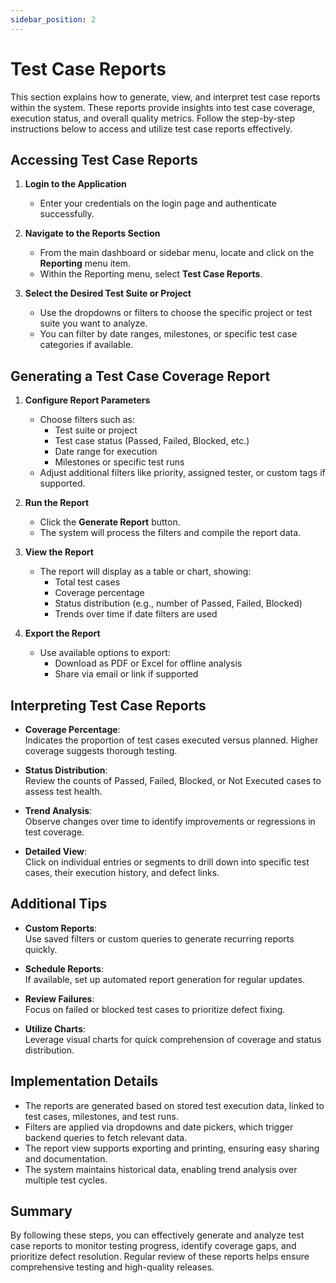 ```yaml
---
sidebar_position: 2
---
```


# Test Case Reports

This section explains how to generate, view, and interpret test case reports within the system. These reports provide insights into test case coverage, execution status, and overall quality metrics. Follow the step-by-step instructions below to access and utilize test case reports effectively.

## Accessing Test Case Reports

1. **Login to the Application**  
   - Enter your credentials on the login page and authenticate successfully.

2. **Navigate to the Reports Section**  
   - From the main dashboard or sidebar menu, locate and click on the **Reporting** menu item.
   - Within the Reporting menu, select **Test Case Reports**.

3. **Select the Desired Test Suite or Project**  
   - Use the dropdowns or filters to choose the specific project or test suite you want to analyze.
   - You can filter by date ranges, milestones, or specific test case categories if available.

## Generating a Test Case Coverage Report

1. **Configure Report Parameters**  
   - Choose filters such as:
     - Test suite or project
     - Test case status (Passed, Failed, Blocked, etc.)
     - Date range for execution
     - Milestones or specific test runs
   - Adjust additional filters like priority, assigned tester, or custom tags if supported.

2. **Run the Report**  
   - Click the **Generate Report** button.
   - The system will process the filters and compile the report data.

3. **View the Report**  
   - The report will display as a table or chart, showing:
     - Total test cases
     - Coverage percentage
     - Status distribution (e.g., number of Passed, Failed, Blocked)
     - Trends over time if date filters are used

4. **Export the Report**  
   - Use available options to export:
     - Download as PDF or Excel for offline analysis
     - Share via email or link if supported

## Interpreting Test Case Reports

- **Coverage Percentage**:  
  Indicates the proportion of test cases executed versus planned. Higher coverage suggests thorough testing.

- **Status Distribution**:  
  Review the counts of Passed, Failed, Blocked, or Not Executed cases to assess test health.

- **Trend Analysis**:  
  Observe changes over time to identify improvements or regressions in test coverage.

- **Detailed View**:  
  Click on individual entries or segments to drill down into specific test cases, their execution history, and defect links.

## Additional Tips

- **Custom Reports**:  
  Use saved filters or custom queries to generate recurring reports quickly.

- **Schedule Reports**:  
  If available, set up automated report generation for regular updates.

- **Review Failures**:  
  Focus on failed or blocked test cases to prioritize defect fixing.

- **Utilize Charts**:  
  Leverage visual charts for quick comprehension of coverage and status distribution.

## Implementation Details

- The reports are generated based on stored test execution data, linked to test cases, milestones, and test runs.
- Filters are applied via dropdowns and date pickers, which trigger backend queries to fetch relevant data.
- The report view supports exporting and printing, ensuring easy sharing and documentation.
- The system maintains historical data, enabling trend analysis over multiple test cycles.

## Summary

By following these steps, you can effectively generate and analyze test case reports to monitor testing progress, identify coverage gaps, and prioritize defect resolution. Regular review of these reports helps ensure comprehensive testing and high-quality releases.